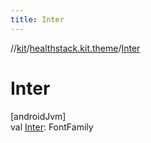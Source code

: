 ```yaml
---
title: Inter
---
```

//[kit](../../index.html)/[healthstack.kit.theme](index.html)/[Inter](-inter.html)



# Inter



[androidJvm]\
val [Inter](-inter.html): FontFamily




